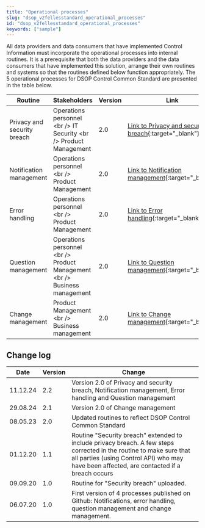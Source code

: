```yaml
---
title: "Operational processes"
slug: "dsop_v2fellesstandard_operational_processes"
id: "dsop_v2fellesstandard_operational_processes"
keywords: ["sample"]
---
```


All data providers and data consumers that have implemented Control Information must incorporate the operational
processes into internal routines. It is a prerequisite that both the data providers and the data consumers
that have implemented this solution, arrange their own routines and systems so that the routines defined below function
appropriately. The 5 operational processes for DSOP Control Common Standard are presented in the table below.

| Routine | Stakeholders | Version | Link                                                                                           |
| ----------------------------- | ----------------------------------------------------------------------- | --------- |------------------------------------------------------------------------------------------------|
| Privacy and security breach | Operations personnel <br \/> IT Security <br \/> Product Management | 2.0 | [Link to Privacy and security breach](assets/PrivacyandSecurityBreachV2.pdf)\{:target="_blank"\} |
| Notification management | Operations personnel <br \/> Product Management | 2.0 | [Link to Notification management](assets/NotificationManagementV2.pdf)\{:target="_blank"\}       |
| Error handling | Operations personnel <br \/> Product Management | 2.0 | [Link to Error handling](assets/ErrorHandlingV2.pdf)\{:target="_blank"\}                         |
| Question management | Operations personnel <br \/> Product Management <br \/> Business management | 2.0 | [Link to Question management](assets/QuestionManagementV2.pdf)\{:target="_blank"\}               |
| Change management | Product Management <br \/> Business management | 2.0 | [Link to Change management](assets/ChangeManagementV2.pdf)\{:target="_blank"\}                   |

## Change log

| Date | Version | Change |
| ---------- | --------- | ------------------------------------------------------------------------------------------------------------------------------------------------------------------------------------------------------------------- |
| 11.12.24 | 2.2 | Version 2.0 of Privacy and security breach, Notification management, Error handling and Question management |
| 29.08.24 | 2.1 | Version 2.0 of Change management |
| 08.05.23 | 2.0 | Updated routines to reflect DSOP Control Common Standard |
| 01.12.20 | 1.1 | Routine "Security breach" extended to include privacy breach. A few steps corrected in the routine to make sure that all parties (using Control API) who may have been affected, are contacted if a breach occurs |
| 09.09.20 | 1.0 | Routine for "Security breach" uploaded. |
| 06.07.20 | 1.0 | First version of 4 processes published on Github: Notifications, error handling, question management and change management. |